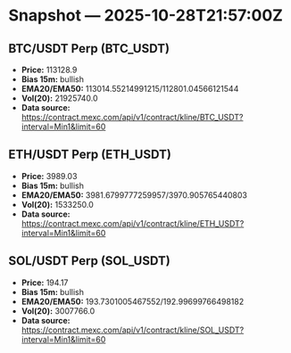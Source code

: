 # Snapshot — 2025-10-28T21:57:00Z

## BTC/USDT Perp (BTC_USDT)
- **Price:** 113128.9
- **Bias 15m:** bullish
- **EMA20/EMA50:** 113014.55214991215/112801.04566121544
- **Vol(20):** 21925740.0
- **Data source:** https://contract.mexc.com/api/v1/contract/kline/BTC_USDT?interval=Min1&limit=60

## ETH/USDT Perp (ETH_USDT)
- **Price:** 3989.03
- **Bias 15m:** bullish
- **EMA20/EMA50:** 3981.6799777259957/3970.905765440803
- **Vol(20):** 1533250.0
- **Data source:** https://contract.mexc.com/api/v1/contract/kline/ETH_USDT?interval=Min1&limit=60

## SOL/USDT Perp (SOL_USDT)
- **Price:** 194.17
- **Bias 15m:** bullish
- **EMA20/EMA50:** 193.7301005467552/192.99699766498182
- **Vol(20):** 3007766.0
- **Data source:** https://contract.mexc.com/api/v1/contract/kline/SOL_USDT?interval=Min1&limit=60
